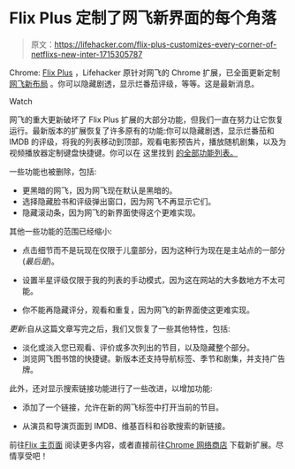 # Flix Plus 定制了网飞新界面的每个角落

> 原文：<https://lifehacker.com/flix-plus-customizes-every-corner-of-netflixs-new-inter-1715305787>

Chrome: [Flix Plus](https://lifehacker.com/flix-plus-customizes-netflix-to-your-hearts-desire-1640968001) ，Lifehacker 原针对网飞的 Chrome 扩展，已全面更新定制 [网飞新布局](https://lifehacker.com/netflix-is-getting-its-first-big-web-interface-update-i-1711442438) 。你可以隐藏剧透，显示烂番茄评级，等等。这是最新消息。

Watch

网飞的重大更新破坏了 Flix Plus 扩展的大部分功能，但我们一直在努力让它恢复运行。最新版本的扩展恢复了许多原有的功能:你可以隐藏剧透，显示烂番茄和 IMDB 的评级，将我的列表移动到顶部，观看电影预告片，播放随机剧集，以及为视频播放器定制键盘快捷键。你可以在 这里找到 [的全部功能列表。](http://lifehacker.com/flix-plus-customizes-netflix-to-your-hearts-desire-1640968001#_ga=1.2242548.515970378.1434646157)

一些功能也被删除，包括:

*   更黑暗的网飞，因为网飞现在默认是黑暗的。
*   选择隐藏脸书和评级弹出窗口，因为网飞不再显示它们。
*   隐藏滚动条，因为网飞的新界面使得这个更难实现。

其他一些功能的范围已经缩小:

*   点击细节而不是玩现在仅限于儿童部分，因为这种行为现在是主站点的一部分(*最后是*)。

*   设置半星评级仅限于我的列表的手动模式，因为这在网站的大多数地方不太可能。
*   你不能再隐藏评分，观看和重复，因为网飞的新界面使这更难实现。

*更新*:自从这篇文章写完之后，我们又恢复了一些其他特性，包括:

*   淡化或淡入您已观看、评价或多次列出的节目，以及隐藏整个部分。
*   浏览网飞图书馆的快捷键。新版本还支持导航标签、季节和剧集，并支持广告牌。

此外，还对显示搜索链接功能进行了一些改进，以增加功能:

*   添加了一个链接，允许在新的网飞标签中打开当前的节目。

*   从演员和导演页面到 IMDB、维基百科和谷歌搜索的新链接。

前往[Flix 主页面](https://lifehacker.com/flix-plus-customizes-netflix-to-your-hearts-desire-1640968001) 阅读更多内容，或者直接前往[Chrome 网络商店](https://chrome.google.com/webstore/detail/flix-plus/fcjjgdnadfneaamhipplgpfkdnbfagla) 下载新扩展。尽情享受吧！